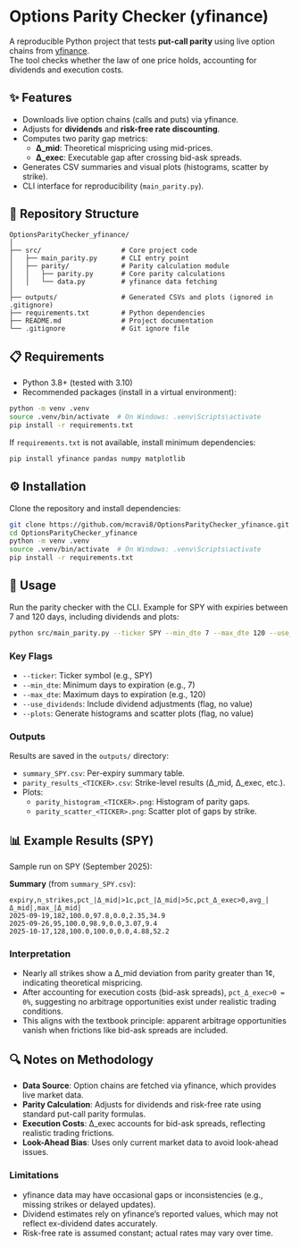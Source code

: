 # Options Parity Checker (yfinance)

A reproducible Python project that tests **put-call parity** using live option chains from [yfinance](https://pypi.org/project/yfinance/).  
The tool checks whether the law of one price holds, accounting for dividends and execution costs.

## ✨ Features

- Downloads live option chains (calls and puts) via yfinance.
- Adjusts for **dividends** and **risk-free rate discounting**.
- Computes two parity gap metrics:
  - **Δ_mid**: Theoretical mispricing using mid-prices.
  - **Δ_exec**: Executable gap after crossing bid-ask spreads.
- Generates CSV summaries and visual plots (histograms, scatter by strike).
- CLI interface for reproducibility (`main_parity.py`).

## 📂 Repository Structure

```
OptionsParityChecker_yfinance/
│
├── src/                    # Core project code
│   ├── main_parity.py      # CLI entry point
│   ├── parity/             # Parity calculation module
│   │   ├── parity.py       # Core parity calculations
│   │   └── data.py         # yfinance data fetching
│
├── outputs/                # Generated CSVs and plots (ignored in .gitignore)
├── requirements.txt        # Python dependencies
├── README.md               # Project documentation
└── .gitignore              # Git ignore file
```

## 📋 Requirements

- Python 3.8+ (tested with 3.10)
- Recommended packages (install in a virtual environment):

```bash
python -m venv .venv
source .venv/bin/activate  # On Windows: .venv\Scripts\activate
pip install -r requirements.txt
```

If `requirements.txt` is not available, install minimum dependencies:

```bash
pip install yfinance pandas numpy matplotlib
```

## ⚙️ Installation

Clone the repository and install dependencies:

```bash
git clone https://github.com/mcravi8/OptionsParityChecker_yfinance.git
cd OptionsParityChecker_yfinance
python -m venv .venv
source .venv/bin/activate  # On Windows: .venv\Scripts\activate
pip install -r requirements.txt
```

## 🚀 Usage

Run the parity checker with the CLI. Example for SPY with expiries between 7 and 120 days, including dividends and plots:

```bash
python src/main_parity.py --ticker SPY --min_dte 7 --max_dte 120 --use_dividends --plots
```

### Key Flags

- `--ticker`: Ticker symbol (e.g., SPY)
- `--min_dte`: Minimum days to expiration (e.g., 7)
- `--max_dte`: Maximum days to expiration (e.g., 120)
- `--use_dividends`: Include dividend adjustments (flag, no value)
- `--plots`: Generate histograms and scatter plots (flag, no value)

### Outputs

Results are saved in the `outputs/` directory:

- `summary_SPY.csv`: Per-expiry summary table.
- `parity_results_<TICKER>.csv`: Strike-level results (Δ_mid, Δ_exec, etc.).
- Plots:
  - `parity_histogram_<TICKER>.png`: Histogram of parity gaps.
  - `parity_scatter_<TICKER>.png`: Scatter plot of gaps by strike.

## 📊 Example Results (SPY)

Sample run on SPY (September 2025):

**Summary** (from `summary_SPY.csv`):

```csv
expiry,n_strikes,pct_|Δ_mid|>1c,pct_|Δ_mid|>5c,pct_Δ_exec>0,avg_|Δ_mid|,max_|Δ_mid|
2025-09-19,182,100.0,97.8,0.0,2.35,34.9
2025-09-26,95,100.0,98.9,0.0,3.07,9.4
2025-10-17,128,100.0,100.0,0.0,4.88,52.2
```

### Interpretation

- Nearly all strikes show a Δ_mid deviation from parity greater than 1¢, indicating theoretical mispricing.
- After accounting for execution costs (bid-ask spreads), `pct_Δ_exec>0 = 0%`, suggesting no arbitrage opportunities exist under realistic trading conditions.
- This aligns with the textbook principle: apparent arbitrage opportunities vanish when frictions like bid-ask spreads are included.

## 🔍 Notes on Methodology

- **Data Source**: Option chains are fetched via yfinance, which provides live market data.
- **Parity Calculation**: Adjusts for dividends and risk-free rate using standard put-call parity formulas.
- **Execution Costs**: Δ_exec accounts for bid-ask spreads, reflecting realistic trading frictions.
- **Look-Ahead Bias**: Uses only current market data to avoid look-ahead issues.

### Limitations

- yfinance data may have occasional gaps or inconsistencies (e.g., missing strikes or delayed updates).
- Dividend estimates rely on yfinance’s reported values, which may not reflect ex-dividend dates accurately.
- Risk-free rate is assumed constant; actual rates may vary over time.
